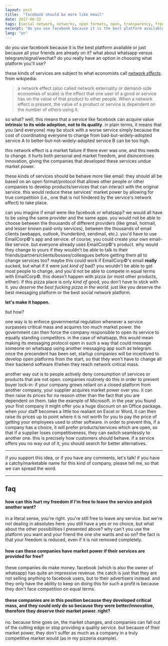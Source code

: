 ```yaml
---
layout: post
title:  "facebook should be more like email"
date: 2017-06-22
tags: [social network, networks, open formats, open, transparency, free, freedom]
excerpt: "do you use facebook because it is the best platform available or just because all your friends are already on it?"
lang: "en"
---
```


do you use facebook because it is the best platform available or just
because all your friends are already on it? what about whatsapp versus
telegram/signal/wechat?  do you really have an option in choosing what
platform you'll use?

these kinds of services are subject to what economists
call
[*network effects*](https://en.wikipedia.org/wiki/Network_effect). from
wikipedia:

> a network effect (also called network externality or demand-side
> economies of scale) is the effect that one user of a good or service
> has on the value of that product to other people. When a network
> effect is present, the value of a product or service is dependent on
> the number of others using it.

so what? well, this means that a service like facebook can acquire
value **intrinsic to its wide adoption, not to its quality**. in plain
terms, it means that you (and everyone) may be stuck with a worse
service simply because the cost of coordinating everyone to change
from bad-but-widely-adopted service A to better-but-not-widely-adopted
service B can be too high.

this network effect is a market failure if there ever was one, and
this needs to change. it hurts both personal and market freedom, and
disincentives innovation, giving the companies that developed these
services undue market power.

these kinds of services should be behave more like email: they should
all be based on an open format/protocol that allows other people or
other companies to develop products/services that can interact with
the original service. this would reduce these services' market power
by allowing for true competition (i.e., one that is not hindered by
the service's network effect) to take place.

can you imagine if email were like facebook or whatsapp? we would all
have to be using the same provider and the same apps. you would not be
able to choose between the thousands of different providers (like
gmail, hotmail, and lesser known paid-only services), between the
thousands of email clients (webapps, outlook, thunderbird, sendmail,
etc.). you'd have to use EmailCorp©'s app and service. of course, you
could create your own email-like service. but everyone already uses
EmailCorp©'s product. why would they change to yours if they wouldn't
be able to talk to their friends/partners/clients/bosses/colleagues
before getting them all to change services too? maybe this could work
if EmailCorp©'s email **really** sucked, but what if it were just
*kind of* bad? you wouldn't be able to get most people to change, and
you'd not be able to compete in equal terms with EmailCorp©. this
doesn't happen with pizza (or most other products, either). if this
pizza place is only *kind of* good, you don't have to stick with it. *you
deserve the best fucking pizza in the world.* just like you deserve
the best messaging platform or the best social network platform.

**let's make it happen.**

but how?

one way is to enforce governmental regulation whenever a service
surpasses critical mass and acquires too much market power. the
government can then force the company responsible to open its service
to equally standing competitors. in the case of whatsapp, this would
mean making its messaging protocol open in such a way that could
message someone on whatsapp using another messaging app such as
telegram. once the precendent has been set, startup companies will be
incentived to develop open platforms from the start, so that they
won't have to change all their backend software if/when they reach
network critical mass.

another way out is to people actively deny consumption of services or
products that are not open. companies routinely do this in order to
prevent buyer lock-in: if your company grows reliant on a closed
platform from another company, your supplier acquires market power
over you. it can then raise its prices for no reason other than the
fact that you are dependent on them. take the example of Microsoft. in
the year you found your first company it might offer you a huge
discount on an Office package. when your staff becomes a little too
realiant on Excel or Word, it can then raise its prices up to point
where it is not worth for you to pay the price of getting your
employees used to other software. in order to prevent this, if a
company has a choice, it will prefer products/services which are open,
so that if a supplier loses competitiveness, they can switch
seamlessly to another one. this is precisely how customers should
behave. if a service offers you no way out of it, you should search
for better alternatives.

---

if you support this idea, or if you have any comments, let's talk! if
you have a catchy/marketable name for this kind of company, please
tell me, so that we can spread the word.

---

## faq

#### how can this hurt my freedom if I'm free to leave the service and pick another want?

in a literal sense, you're right. you're still free to leave any
service. but we're not dealing in absolutes here. you still have a yes
or no choice, but what about the other possibilities I presented
above? why can't you use the platform you want and your friend the one
she wants and so on? the fact is that your freedom is reduced, even if
it is not removed completely.

#### how can these companies have market power if their services are provided for free?

these companies do make money. facebook (which is also the owner of
whatsapp) has quite an impressive revenue. the catch is just that they
are not selling anything to facebook users, but to their advertisers
instead. and they only have the ability to keep on doing this for such
a profit is because they don't face competition on equal terms.

#### these companies are in this position because they developed critical mass, and they could only do so because they were better/innovative, therefore they deserve their market power. right?

no. because time goes on, the market changes, and companies can fall
out of the cutting edge or stop providing a quality service. but
because of their market power, they don't suffer as much as a company
in a truly competitive market would (as in my pizzeria example).

